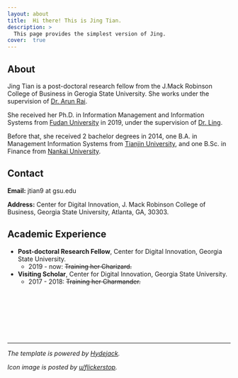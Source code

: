 ```yaml
---
layout: about
title:  Hi there! This is Jing Tian.
description: >
  This page provides the simplest version of Jing.
cover:  true
---
```


## About
Jing Tian is a post-doctoral research fellow from the J.Mack Robinson College of Business in Gerogia State University. She works under the supervision of [Dr. Arun Rai](professor-rai).

She received her Ph.D. in Information Management and Information Systems from [Fudan University][fudan] in 2019, under the supervision of [Dr. Ling][professor-ling]. 

Before that, she received 2 bachelor degrees in 2014, one B.A. in Management Information Systems from [Tianjin University](tianjin-u), and one B.Sc. in Finance from [Nankai University](nankai).

[professor-rai]: https://www.arunrai.net/
[professor-ling]: https://www.fdsm.fudan.edu.cn/en/teacher/preview.aspx?UID=1816
[fudan]: https://www.fudan.edu.cn/en/
[tianjin-u]: http://www.tju.edu.cn/english/index.htm
[nankai]: https://en.nankai.edu.cn/


## Contact
**Email:** jtian9 at gsu.edu

**Address:** Center for Digital Innovation, J. Mack Robinson College of Business, Georgia State University, Atlanta, GA, 30303.

## Academic Experience
* **Post-doctoral Research Fellow**, Center for Digital Innovation, Georgia State University. 
  * 2019 - now: ~~Training her Charizard.~~
* **Visiting Scholar**, Center for Digital Innovation, Georgia State University.  
  * 2017 - 2018: ~~Training her Charmander.~~

<br>
<br>
<br>
<br>
<br>
<br>

---
*The template is powered by [Hydejack](https://hydejack.com/).*

*Icon image is posted by [u/flickerstop](https://www.reddit.com/r/pokemon/comments/2twnos/modern_background_images_of_user_requests_batch_2/).*
